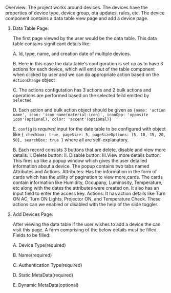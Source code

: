 Overview:
The project works around devices. The devices have the properties of device type, device group, ota updates, rules, etc.
The device component contains a data table view page and add a device page.

1. Data Table Page:

    The first page viewed by the user would be the data table. This data table contains significant details like:
    
    A. Id, type, name, and creation date of multiple devices.
    
    B. Here in this case the data table's configuration is set up as to have 3 actions for each device, which will emit out
    of the table component when clicked by user and we can do appropriate action based on the `ActionChange` object
    
    C. The actions configutation has 3 actions and 2 bulk actions and operations are performed based on the selected feild
    emitted by `selected`
    
    D. Each action and bulk action object should be given as `{name: 'action name', icon: 'icon name(material-icon)', iconOpp: 'opposite icon'(optional), color: 'accent'(optional)}`
    
    E. `config` is  *required*  input for the date table to be configured with object like `{ checkbox: true, pageSize: 5, pageSizeOptions: [5, 10, 15, 20, 50], searchBox: true }`
    where all are self-explanatory.
     
    B. Each record consists 3 buttons that are delete, disable and view more details.
        I.	Delete button:
        II.	Disable button:
        III.View more details button:  This fires up like a popup window which gives the user detailed information about a device.
      The popup contains two tabs named Attributes and Actions.
          Attributes:
              Has the information in the form of cards which has the utility of pagination to view more,cards.
              The cards contain information like Humidity, Occupany, Luminosity, Temperature, etc along with the dates the
              attributes were created on. It also has an input field to enter the access key.
          Actions:
              It has action details like Turn ON AC, Turn ON Lights, Projector ON, and Temperature Check.
              These actions can we enabled or disabled with the help of the slide toggler.


2. Add Devices Page:

    After viewing the data table if the user wishes to add a device the can visit this page.
    A form comprising of the below details must be filled.
    Fields to be filled:
      
    A. Device Type(required)
    
    B. Name(required)
    
    C. Authentication Type(required)
    
    D. Static MetaData(required)
    
    E. Dynamic MetaData(optional)
